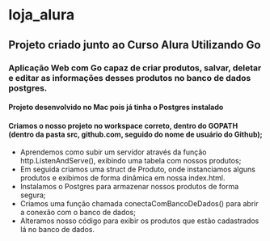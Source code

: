 # loja_alura
## Projeto criado junto ao Curso Alura Utilizando Go
### Aplicação Web com Go capaz de criar produtos, salvar, deletar e editar as informações desses produtos no banco de dados postgres.
#### Projeto desenvolvido no Mac pois já tinha o Postgres instalado
#### Criamos o nosso projeto no workspace correto, dentro do GOPATH (dentro da pasta src, github.com, seguido do nome de usuário do Github);
* Aprendemos como subir um servidor através da função http.ListenAndServe(), exibindo uma tabela com nossos produtos;
* Em seguida criamos uma struct de Produto, onde instanciamos alguns produtos e exibimos de forma dinâmica em nossa index.html.
* Instalamos o Postgres para armazenar nossos produtos de forma segura;
* Criamos uma função chamada conectaComBancoDeDados() para abrir a conexão com o banco de dados;
* Alteramos nosso código para exibir os produtos que estão cadastrados lá no banco de dados.
